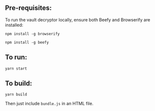 ## Pre-requisites:

To run the vault decryptor locally, ensure both Beefy and Browserify are installed:

`npm install -g browserify`

`npm install -g beefy`

## To run:

`yarn start`

## To build:

`yarn build`

Then just include `bundle.js` in an HTML file.
